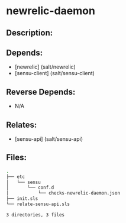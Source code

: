 # newrelic-daemon

## Description:



## Depends:

  -  [newrelic] (salt/newrelic)
  -  [sensu-client] (salt/sensu-client)

## Reverse Depends:

  -  N/A

## Relates:

  -  [sensu-api] (salt/sensu-api)

## Files:

```bash
.
├── etc
│   └── sensu
│       └── conf.d
│           └── checks-newrelic-daemon.json
├── init.sls
└── relate-sensu-api.sls

3 directories, 3 files
```
